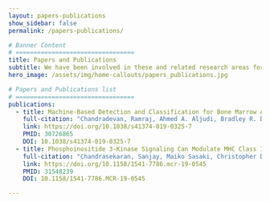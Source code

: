 ```yaml
---
layout: papers-publications
show_sidebar: false
permalink: /papers-publications/

# Banner Content
# =================================
title: Papers and Publications
subtitle: We have been involved in these and related research areas for several years
hero_image: /assets/img/home-callouts/papers_publications.jpg

# Papers and Publications list
# =================================
publications:
  - title: Machine-Based Detection and Classification for Bone Marrow Aspirate Differential Counts, Initial Development Focusing on Nonneoplastic Cells
    full-citation: "Chandradevan, Ramraj, Ahmed A. Aljudi, Bradley R. Drumheller, Nilakshan Kunananthaseelan, Mohamed Amgad, David A. Gutman, Lee A. D. Cooper, and David L. Jaye. “Machine-Based Detection and Classification for Bone Marrow Aspirate Differential Counts: Initial Development Focusing on Nonneoplastic Cells.” Laboratory Investigation 100, no. 1 (September 30, 2019): 98–109. https://doi.org/10.1038/s41374-019-0325-7"
    link: https://doi.org/10.1038/s41374-019-0325-7
    PMID: 30726865
    DOI: 10.1038/s41374-019-0325-7
  - title: Phosphoinositide 3-Kinase Signaling Can Modulate MHC Class I and II Expression
    full-citation: "Chandrasekaran, Sanjay, Maiko Sasaki, Christopher D. Scharer, Haydn T. Kissick, Dillon G. Patterson, Kelly R. Magliocca, John T. Seykora, et al. “Phosphoinositide 3-Kinase Signaling Can Modulate MHC Class I and II Expression.” Molecular Cancer Research 17, no. 12 (September 23, 2019): 2395–2409. https://doi.org/10.1158/1541-7786.mcr-19-0545"
    link: https://doi.org/10.1158/1541-7786.mcr-19-0545
    PMID: 31548239
    DOI: 10.1158/1541-7786.MCR-19-0545

---
```

